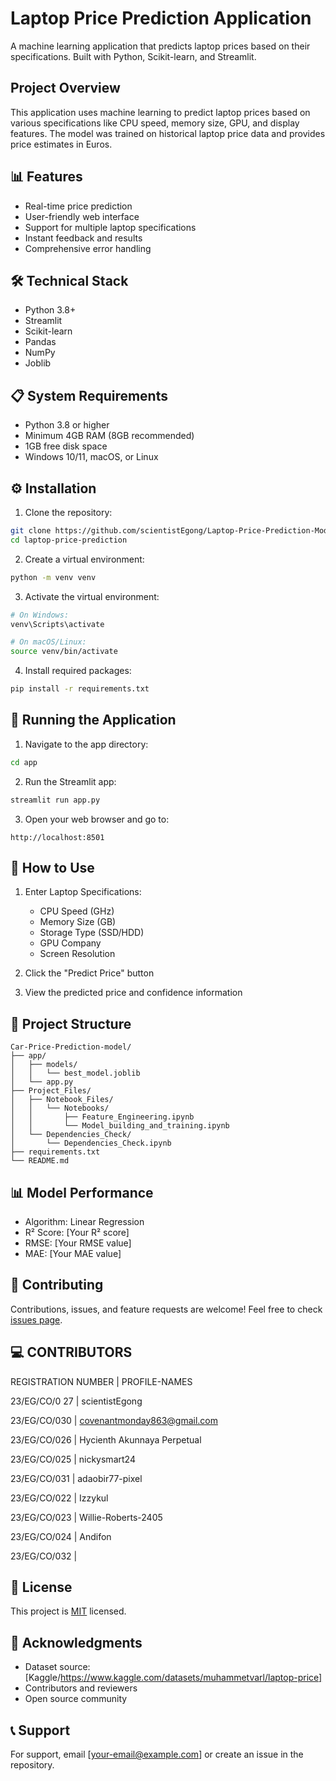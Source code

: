# Laptop Price Prediction Application

A machine learning application that predicts laptop prices based on their specifications. Built with Python, Scikit-learn, and Streamlit.

## Project Overview

This application uses machine learning to predict laptop prices based on various specifications like CPU speed, memory size, GPU, and display features. The model was trained on historical laptop price data and provides price estimates in Euros.

## 📊 Features

- Real-time price prediction
- User-friendly web interface
- Support for multiple laptop specifications
- Instant feedback and results
- Comprehensive error handling

## 🛠️ Technical Stack

- Python 3.8+
- Streamlit
- Scikit-learn
- Pandas
- NumPy
- Joblib

## 📋 System Requirements

- Python 3.8 or higher
- Minimum 4GB RAM (8GB recommended)
- 1GB free disk space
- Windows 10/11, macOS, or Linux

## ⚙️ Installation

1. Clone the repository:
```bash
git clone https://github.com/scientistEgong/Laptop-Price-Prediction-Model.git
cd laptop-price-prediction
```

2. Create a virtual environment:
```bash
python -m venv venv
```

3. Activate the virtual environment:
```bash
# On Windows:
venv\Scripts\activate

# On macOS/Linux:
source venv/bin/activate
```

4. Install required packages:
```bash
pip install -r requirements.txt
```

## 🚀 Running the Application

1. Navigate to the app directory:
```bash
cd app
```

2. Run the Streamlit app:
```bash
streamlit run app.py
```

3. Open your web browser and go to:
```
http://localhost:8501
```

## 📝 How to Use

1. Enter Laptop Specifications:
   - CPU Speed (GHz)
   - Memory Size (GB)
   - Storage Type (SSD/HDD)
   - GPU Company
   - Screen Resolution

2. Click the "Predict Price" button

3. View the predicted price and confidence information

## 📁 Project Structure

```
Car-Price-Prediction-model/
├── app/
│   ├── models/
│   │   └── best_model.joblib
│   └── app.py
├── Project_Files/
│   ├── Notebook_Files/
│   │   └── Notebooks/
│   │       ├── Feature_Engineering.ipynb
│   │       └── Model_building_and_training.ipynb
│   └── Dependencies_Check/
│       └── Dependencies_Check.ipynb
├── requirements.txt
└── README.md
```

## 📊 Model Performance

- Algorithm: Linear Regression
- R² Score: [Your R² score]
- RMSE: [Your RMSE value]
- MAE: [Your MAE value]

## 🤝 Contributing

Contributions, issues, and feature requests are welcome! Feel free to check [issues page](link-to-issues).

## 💻 CONTRIBUTORS
REGISTRATION NUMBER       |     PROFILE-NAMES

23/EG/CO/0 27             |    scientistEgong 

23/EG/CO/030              |    covenantmonday863@gmail.com  

23/EG/CO/026              |    Hycienth Akunnaya Perpetual 

23/EG/CO/025              |    nickysmart24 

23/EG/CO/031              |    adaobir77-pixel 

23/EG/CO/022              |    Izzykul   

23/EG/CO/023              |    Willie-Roberts-2405  

23/EG/CO/024              |    Andifon  

23/EG/CO/032              | 
 

## 📝 License

This project is [MIT](LICENSE) licensed.


## 🙏 Acknowledgments

- Dataset source: [Kaggle/https://www.kaggle.com/datasets/muhammetvarl/laptop-price]
- Contributors and reviewers
- Open source community

## 📞 Support

For support, email [your-email@example.com] or create an issue in the repository.

